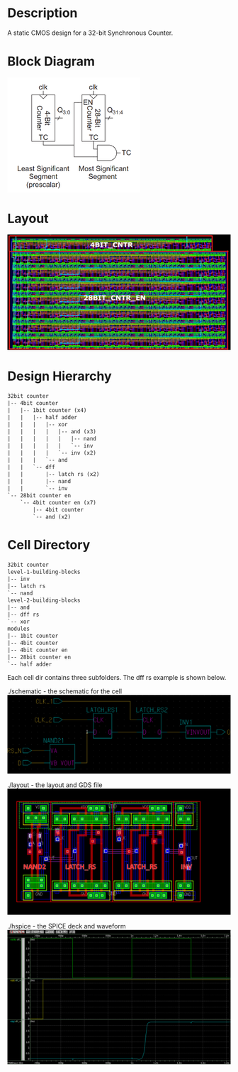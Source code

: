 # Description
A static CMOS design for a 32-bit Synchronous Counter.

# Block Diagram
<img src="https://github.com/marz-dax/static-cmos-sync-counter/blob/6aebfc33c3e6631321f84a2637ede1966c640d8a/block_diagram.png" width="300">

# Layout
<img src="https://github.com/marz-dax/static-cmos-sync-counter/blob/6aebfc33c3e6631321f84a2637ede1966c640d8a/32bit-counter/layout/32bit_counter.png">

# Design Hierarchy
```
32bit counter 
|-- 4bit counter 
|   |-- 1bit counter (x4)
|   |   |-- half adder
|   |   |   |-- xor
|   |   |   |   |-- and (x3)
|   |   |   |   |   |-- nand
|   |   |   |   |   `-- inv
|   |   |   |   `-- inv (x2)
|   |   |   `-- and
|   |   `-- dff
|   |       |-- latch rs (x2)
|   |       |-- nand
|   |       `-- inv
`-- 28bit counter en
    `-- 4bit counter en (x7)
        |-- 4bit counter
        `-- and (x2)
```
# Cell Directory
```
32bit counter
level-1-building-blocks
|-- inv
|-- latch rs
`-- nand
level-2-building-blocks
|-- and
|-- dff rs
`-- xor
modules
|-- 1bit counter
|-- 4bit counter
|-- 4bit counter en
|-- 28bit counter en
`-- half adder
```
Each cell dir contains three subfolders. The dff rs example is shown below.

./schematic - the schematic for the cell
<img src="https://github.com/marz-dax/static-cmos-sync-counter/blob/6aebfc33c3e6631321f84a2637ede1966c640d8a/level-2-building-blocks/dff-rs/schematic/dff_sch.png">

./layout - the layout and GDS file
<img src="https://github.com/marz-dax/static-cmos-sync-counter/blob/6aebfc33c3e6631321f84a2637ede1966c640d8a/level-2-building-blocks/dff-rs/layout/dff_rs.PNG">

./hspice - the SPICE deck and waveform
<img src="https://github.com/marz-dax/static-cmos-sync-counter/blob/6aebfc33c3e6631321f84a2637ede1966c640d8a/level-2-building-blocks/dff-rs/hspice/dff_rs_waveform.png">

